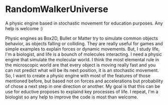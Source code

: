 # RandomWalkerUniverse
A physic engine based in stochastic movement for education purposes. Any help is welcome :)

Physic engines as Box2D, Bullet or Matter try to simulate common objects behavior, as objects falling or colliding.
They are really useful for games and simple examples to explain forces or dynamic movements. But, I study life, 
I'm a biologist, and life is a bounch of molecules interacting. I need a physic engine that simulate the molecular world.
I think the most elemental rule in the microscopic world are that every object is moving really fast and you can not predict 
what will be its next position, it is an stochastic movement. So, I want to create a physic engine with most of the features of 
those mentioned before, but based not on forces and accelerations but probability of chose a next step in one direction 
or another.
My goal is that this can be use for eductive proposes to explaind key processes of life.
I repeat, I'm a biologist so any help to improve the code is most than welcome.  
